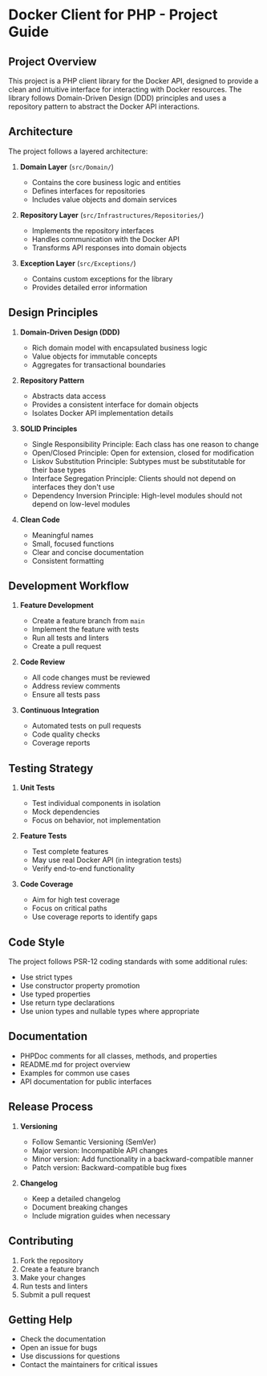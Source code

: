 # Docker Client for PHP - Project Guide

## Project Overview

This project is a PHP client library for the Docker API, designed to provide a clean and intuitive interface for interacting with Docker resources. The library follows Domain-Driven Design (DDD) principles and uses a repository pattern to abstract the Docker API interactions.

## Architecture

The project follows a layered architecture:

1. **Domain Layer** (`src/Domain/`)
   - Contains the core business logic and entities
   - Defines interfaces for repositories
   - Includes value objects and domain services

2. **Repository Layer** (`src/Infrastructures/Repositories/`)
   - Implements the repository interfaces
   - Handles communication with the Docker API
   - Transforms API responses into domain objects

3. **Exception Layer** (`src/Exceptions/`)
   - Contains custom exceptions for the library
   - Provides detailed error information

## Design Principles

1. **Domain-Driven Design (DDD)**
   - Rich domain model with encapsulated business logic
   - Value objects for immutable concepts
   - Aggregates for transactional boundaries

2. **Repository Pattern**
   - Abstracts data access
   - Provides a consistent interface for domain objects
   - Isolates Docker API implementation details

3. **SOLID Principles**
   - Single Responsibility Principle: Each class has one reason to change
   - Open/Closed Principle: Open for extension, closed for modification
   - Liskov Substitution Principle: Subtypes must be substitutable for their base types
   - Interface Segregation Principle: Clients should not depend on interfaces they don't use
   - Dependency Inversion Principle: High-level modules should not depend on low-level modules

4. **Clean Code**
   - Meaningful names
   - Small, focused functions
   - Clear and concise documentation
   - Consistent formatting

## Development Workflow

1. **Feature Development**
   - Create a feature branch from `main`
   - Implement the feature with tests
   - Run all tests and linters
   - Create a pull request

2. **Code Review**
   - All code changes must be reviewed
   - Address review comments
   - Ensure all tests pass

3. **Continuous Integration**
   - Automated tests on pull requests
   - Code quality checks
   - Coverage reports

## Testing Strategy

1. **Unit Tests**
   - Test individual components in isolation
   - Mock dependencies
   - Focus on behavior, not implementation

2. **Feature Tests**
   - Test complete features
   - May use real Docker API (in integration tests)
   - Verify end-to-end functionality

3. **Code Coverage**
   - Aim for high test coverage
   - Focus on critical paths
   - Use coverage reports to identify gaps

## Code Style

The project follows PSR-12 coding standards with some additional rules:

- Use strict types
- Use constructor property promotion
- Use typed properties
- Use return type declarations
- Use union types and nullable types where appropriate

## Documentation

- PHPDoc comments for all classes, methods, and properties
- README.md for project overview
- Examples for common use cases
- API documentation for public interfaces

## Release Process

1. **Versioning**
   - Follow Semantic Versioning (SemVer)
   - Major version: Incompatible API changes
   - Minor version: Add functionality in a backward-compatible manner
   - Patch version: Backward-compatible bug fixes

2. **Changelog**
   - Keep a detailed changelog
   - Document breaking changes
   - Include migration guides when necessary

## Contributing

1. Fork the repository
2. Create a feature branch
3. Make your changes
4. Run tests and linters
5. Submit a pull request

## Getting Help

- Check the documentation
- Open an issue for bugs
- Use discussions for questions
- Contact the maintainers for critical issues
